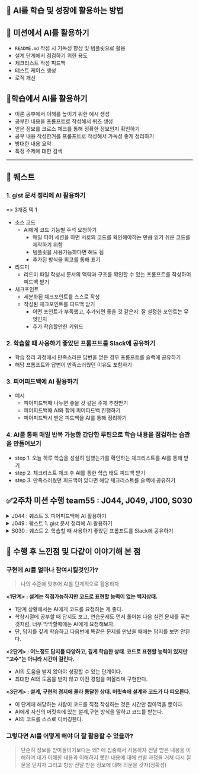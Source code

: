 ## **🤖 AI를 학습 및 성장에 활용하는 방법**

## **📒 미션에서 AI를 활용하기**

- `README.md` 작성 시 가독성 향상 및 템플릿으로 활용
- 설계 단계에서 점검하기 위한 용도
- 체크리스트 작성 피드백
- 테스트 케이스 생성
- 로직 개선

## **📌학습에서 AI를 활용하기**

- 이론 공부에서 이해를 높이기 위한 예시 생성
- 공부한 내용을 프롬프트로 작성해서 퀴즈 생성
- 얻은 정보를 크로스 체크를 통해 정확한 정보인지 확인하기
- 공부 내용 작성한거를 프롬프트로 작성해서 가독성 좋게 정리하기
- 방대한 내용 요약
- 특정 주제에 대한 검색

---

## **📜 퀘스트**

### **1. gist 문서 정리에 AI 활용하기**

=> 3개중 택 1

- 소스 코드
  - AI에게 코드 기능별 주석 요청하기
    - 매일 피어 세션을 하면 서로의 코드를 확인해야하는 만큼 읽기 쉬운 코드를 제작하기 위함
    - 템플릿을 사용가능하다면 해도 됨
    - 추가된 방식을 회고를 통해 표기
- 리드미
  - 리드미 파일 작성시 문서의 맥락과 구조를 확인할 수 있는 프롬프트를 작성하여 피드백 받기
- 체크포인트
  - 세분화된 체크포인트를 스스로 작성
  - 작성된 체크포인트를 피드백 받기
    - 어떤 포인트가 부족했고, 추가되면 좋을 것 같은지. 잘 설정한 포인트는 무엇인지
    - 추가 학습할만한 키워드

### **2. 학습할 때 사용하기 좋았던 프롬프트를 Slack에 공유하기**

- 학습 정리 과정에서 만족스러운 답변을 얻은 경우 프롬프트를 슬랙에 공유하기
- 해당 프롬프트와 답변이 만족스러웠던 이유도 포함하기

### **3. 피어피드백에 AI 활용하기**

- 예시
  - 피어피드백때 나누면 좋을 것 같은 주제 추천받기
  - 피어피드백때 AI와 함께 피어피드백 진행하기
  - 피어피드백시 받은 피드백을 AI를 통해 정리하기

### **4. AI를 통해 매일 반복 가능한 간단한 루틴으로 학습 내용을 점검하는 습관을 만들어보기**

- step 1. 오늘 하루 학습을 성실히 임했는가를 확인하는 체크리스트를 AI를 통해 받기
- step 2. 체크리스트 체크 후 AI를 통한 학습 태도 피드백 받기
- step 3. 만족스러웠던 피드백이 있다면 해당 체크리스트를 슬랙에 공유하기

## **✅2주차 미션 수행 team55 : J044, J049, J100, S030**



<details>
<summary>J044 : 퀘스트 3. 피어피드백에 AI 활용하기</summary>
<div markdown="1">

> 피어피드백에서 이야기 나눌 주제 추천해줘!
<img width="732" height="478" alt="image (8)" src="https://github.com/user-attachments/assets/bae2f063-8b11-4eb5-87bb-234c246988ea" />
<img width="721" height="427" alt="image (9)" src="https://github.com/user-attachments/assets/9a7aaac6-8329-4e1c-a87a-5cdcbfc80686" />
<img width="738" height="517" alt="image (10)" src="https://github.com/user-attachments/assets/cfc1ba20-a3b5-49fd-8bef-ad3addc1ab98" />


day13의 Git 호환관리 미션은 크게 두가지 방법으로 접근할 수 있었다.

1. git이 만들어준 .git 폴더에 접근하여 파일을 읽어오기 <git 분석>
2. .git 폴더에 직접 파일 만들기 <미니 깃 구현>

나는 두번째 방식으로 접근하였다. 

첫번째 방식으로 접근한 팀과 소통하며 개념적인 부분에서 크게 얻을 수 있었다.

우리팀은 “나만의” 깃 만들기 정도로 가볍게 생각하여 바이너리로 저장되는 것들을 다루지 않고, 모두 텍스트로 처리했었다. 또한 인덱스파일에 어떤 정보가 있는지 깊게 알아보지않고 “스테이징된 파일이 올라가는 곳!”이라고만 이해한 다음 구현했었는데

첫번째 방식으로 접근한 팀은 실제 인덱스파일에 있는 내용을 파싱하여 분석해야했기에 깊게 공부했다.

`git ls-files --help` 

- 이 명령어를 입력하면 인덱스파일에 무엇이 들어있는지 자세히 알 수 있다는 것도 알려주셨다.

서로가 서로의 팀의 구현을 보며 “엄청 어려워보이는데요? 어떻게 하셨어요” 라는 대화가 오고갔다.

어떠한 방식으로 구현했든간에 “git 내부 구조를 학습한다.” 라는 학습목표는 달성했기에 모두 고생했다고 말을하며 마무리했다.

</div>
</details>

<details>
<summary>J049 : 퀘스트 1. gist 문서 정리에 AI 활용하기</summary>
<div markdown="1">

> 내가 작성한 체크포인트에 대해 피드백해줘. 어떤 포인트가 부족했고 추가되면 좋을지 알려줘.

<img width="1007" height="782" alt="image" src="https://github.com/user-attachments/assets/887d4642-bee6-4352-a74d-757a3c87f462" />

**💡 느낀 점:**

미션을 진행하면서 체크포인트를 스스로 세분화해서 작성하는 과정은 생각보다 어려웠다.

"내가 충분히 구체적으로 작성했는지", "핵심을 잘 짚고 있는지"를 스스로 점검하는 데 한계가 있었는데, AI의 피드백을 통해 내 체크포인트가 과제의 의도와 잘 연결되어 있는지 객관적으로 검토할 수 있어 큰 도움이 되었다.
특히, 내가 놓치고 있던 개념이나 아직 학습하지 않은 사전지식에 대해서도 AI가 지적해주면서, 단순히 내가 떠올린 범위 내에서만 공부하는 것이 아니라 과제 전체 목표를 기준으로 학습이 가능해졌다.

스스로 먼저 사고한 뒤, 그 과정을 점검하고 보완하는 단계에서 AI를 적극적으로 활용할 수 있다는 점이 인상 깊었다.

</div>
</details>


<details>
<summary>S030 : 퀘스트 2. 학습할 때 사용하기 좋았던 프롬프트를 Slack에 공유하기</summary>
  
- 학습 정리 과정에서 만족스러운 답변을 얻은 경우 프롬프트를 슬랙에 공유하기  <br/>
- 해당 프롬프트와 답변이 만족스러웠던 이유도 포함하기  <br/>
  <br/>  <br/>
  
<img width="600" height="600" alt="image" src="https://github.com/user-attachments/assets/25a46b6b-3245-4674-9ae1-9ea46c6887e1" /><br/>
<img width="600" height="600" alt="image" src="https://github.com/user-attachments/assets/34c52036-e5f1-4d77-a4be-2e48f7dc24bd" /><br/>
<img width="600" height="600" alt="image" src="https://github.com/user-attachments/assets/be8567d8-40b5-4d73-894f-4efb9f7e69ea" /><br/>
### 🙋🏻‍♀️ 미션수행: ChatGPT에게 서로 질문만 하면서 원하는 학습정보 얻기
#### ☑️ 프롬프트: 서로 질문만 하면서 원하는 학습 정보를 얻을 수 있을까?

AI에게 평소 원하는 답에 대해 질문하고 답을 한번에 많이 받아왔습니다. <br/>
그렇게 하다보니 본인이 알고 있는 내용이라고 생각하고 넘어가게 되는 정보들도 많았습니다. <br/>
학습에서는 깊이 있는 이해가 중요하므로 정확히 알고 넘어가는 것이 중요합니다. <br/>
따라서 AI에게 한번의 질문으로 소량의 정보들을 얻고, 알고 있는 내용과 모르는 내용을 선별해 학습을 시도해봤습니다. <br/>
그리고 이 과정에서 서로 질문으로 대화를 이어가며 단순 정보 요청자가 아닌 질문자가 되어 학습 내용을 정리할 시간을 가졌습니다.  <br/>
최근 다량의 정보를 한번에 학습하면서 본인이 정말 알고 있는 것이 맞는지 헷갈릴 때가 많았는데 역시 남에게 설명할 수 있어야 정확히 아는 것 같습니다.   <br/>
AI 활용 학습시 정보요청자가 되기 보다 질문자로서 학습해나가면 AI를 학습에 더 잘 사용할 수 있을 것 같습니다.  <br/>
</details>

## 💬 수행 후 느낀점 및 다같이 이야기해 본 점

### 구현에 AI를 얼마나 참여시킬것인가?
> 나의 수준에 맞추어 AI를 단계적으로 활용하자

**<1단계> : 설계는 직접가능하지만 코드로 표현할 능력이 없는 백지상태.**
- 1단계 상황에서는 AI에게 코드를 요청하는 게 좋다.
- 학창시절에 공부할 때 답지도 보고, 연습문제도 먼저 풀어본 다음 실전 문제를 푸는 것처럼, 너무 막막할때에는 AI에게 요청해보자.
- 단, 답지를 깊게 학습하고 다음번에 똑같은 문제를 만났을 때에는 답지를 보면 안된다.

**<2단계> : 어느정도 답지를 다양하고, 깊게 학습한 상태. 코드로 표현할 능력이 있지만 "고수"는 아니라 시간이 걸린다.**
- AI의 도움을 받지 않아야 성장할 수 있는 단계이다.
- 최대한 AI의 도움을 받지 않고 이전 경험을 떠올리며 구현한다.

**<3단계> : 설계, 구현의 경지에 올라 통달한 상태. 머릿속에 설계와 코드가 다 떠오른다.**
- 이 단계에 해당하는 사람이 코드를 직접 작성하는 것은 시간만 잡아먹을 뿐이다.
- AI에게 자신의 머릿속에 있는 설계,구현 방식을 말하고 코드를 받는다.
- AI의 코드를 스스로 디버깅한다. 


### 그렇다면 AI를 어떻게 해야 더 잘 활용할 수 있을까?
> 단순히 정보를 받아들이기보다는 왜? 에 집중해서 사용하자
> 전달 받은 내용을 이해하며 내가 이해한 내용과 이해하지 못한 내용에 대해
선별 과정을 거쳐 다시 질문을 던지자
> 그리고 항상 전달 받은 정보에 대해 의문을 갖자(정확성)


